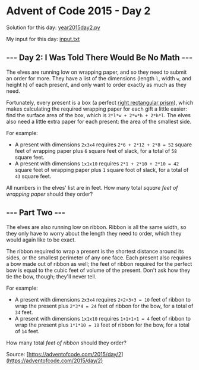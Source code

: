 # Advent of Code 2015 - Day 2

Solution for this day: [year2015day2.py](year2015day2.py)

My input for this day: [input.txt](input.txt)

## \--- Day 2: I Was Told There Would Be No Math ---

The elves are running low on wrapping paper, and so they need to submit an
order for more. They have a list of the dimensions (length `l`, width `w`, and
height `h`) of each present, and only want to order exactly as much as they
need.

Fortunately, every present is a box (a perfect [right rectangular
prism](https://en.wikipedia.org/wiki/Cuboid#Rectangular_cuboid)), which makes
calculating the required wrapping paper for each gift a little easier: find
the surface area of the box, which is `2*l*w + 2*w*h + 2*h*l`. The elves also
need a little extra paper for each present: the area of the smallest side.

For example:

  * A present with dimensions `2x3x4` requires `2*6 + 2*12 + 2*8 = 52` square feet of wrapping paper plus `6` square feet of slack, for a total of `58` square feet.
  * A present with dimensions `1x1x10` requires `2*1 + 2*10 + 2*10 = 42` square feet of wrapping paper plus `1` square foot of slack, for a total of `43` square feet.

All numbers in the elves' list are in feet. How many total _square feet of
wrapping paper_ should they order?

## \--- Part Two ---

The elves are also running low on ribbon. Ribbon is all the same width, so
they only have to worry about the length they need to order, which they would
again like to be exact.

The ribbon required to wrap a present is the shortest distance around its
sides, or the smallest perimeter of any one face. Each present also requires a
bow made out of ribbon as well; the feet of ribbon required for the perfect
bow is equal to the cubic feet of volume of the present. Don't ask how they
tie the bow, though; they'll never tell.

For example:

  * A present with dimensions `2x3x4` requires `2+2+3+3 = 10` feet of ribbon to wrap the present plus `2*3*4 = 24` feet of ribbon for the bow, for a total of `34` feet.
  * A present with dimensions `1x1x10` requires `1+1+1+1 = 4` feet of ribbon to wrap the present plus `1*1*10 = 10` feet of ribbon for the bow, for a total of `14` feet.

How many total _feet of ribbon_ should they order?



Source: [https://adventofcode.com/2015/day/2](https://adventofcode.com/2015/day/2)
